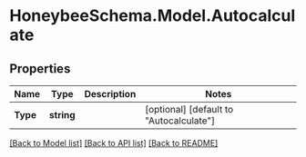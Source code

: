 
# HoneybeeSchema.Model.Autocalculate

## Properties

Name | Type | Description | Notes
------------ | ------------- | ------------- | -------------
**Type** | **string** |  | [optional] [default to "Autocalculate"]

[[Back to Model list]](../README.md#documentation-for-models)
[[Back to API list]](../README.md#documentation-for-api-endpoints)
[[Back to README]](../README.md)

